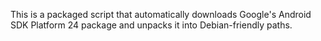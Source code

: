 This is a packaged script that automatically downloads Google's Android SDK Platform 24 package and unpacks it into Debian-friendly paths.
